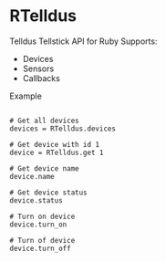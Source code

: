 RTelldus
========

Telldus Tellstick API for Ruby
Supports:
* Devices
* Sensors
* Callbacks

Example
<pre>
<code>
# Get all devices
devices = RTelldus.devices

# Get device with id 1
device = RTelldus.get 1

# Get device name
device.name

# Get device status
device.status

# Turn on device
device.turn_on

# Turn of device
device.turn_off

</code>
</pre>
